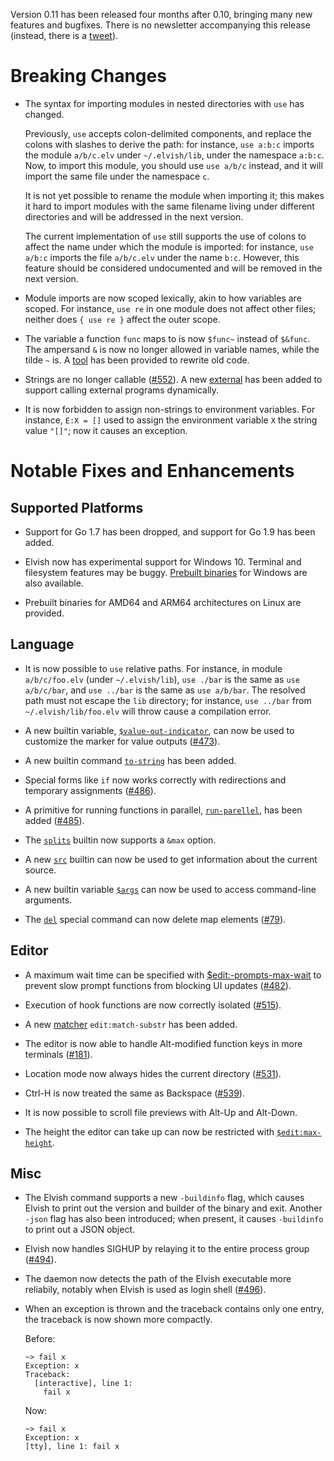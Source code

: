 Version 0.11 has been released four months after 0.10, bringing many new
features and bugfixes. There is no newsletter accompanying this release
(instead, there is a
[tweet](https://twitter.com/RealElvishShell/status/953781788706557952)).

# Breaking Changes

*   The syntax for importing modules in nested directories with `use` has
    changed.

    Previously, `use` accepts colon-delimited components, and replace the
    colons with slashes to derive the path: for instance, `use a:b:c` imports
    the module `a/b/c.elv` under `~/.elvish/lib`, under the namespace `a:b:c`.
    Now, to import this module, you should use `use a/b/c` instead, and it
    will import the same file under the namespace `c`.

    It is not yet possible to rename the module when importing it; this makes
    it hard to import modules with the same filename living under different
    directories and will be addressed in the next version.

    The current implementation of `use` still supports the use of colons to
    affect the name under which the module is imported: for instance, `use
    a/b:c` imports the file `a/b/c.elv` under the name `b:c`. However, this
    feature should be considered undocumented and will be removed in the next
    version.

*   Module imports are now scoped lexically, akin to how variables are scoped.
    For instance, `use re` in one module does not affect other files; neither
    does `{ use re }` affect the outer scope.

*   The variable a function `func` maps to is now `$func~` instead of
    `$&func`. The ampersand `&` is now no longer allowed in variable names,
    while the tilde `~` is. A
    [tool](https://github.com/elves/upgrade-scripts-for-0.11) has been
    provided to rewrite old code.

*   Strings are no longer callable
    ([#552](https://github.com/elves/elvish/issues/552)). A new
    [external](/ref/builtin.html#external) has been added to support calling
    external programs dynamically.

*   It is now forbidden to assign non-strings to environment variables. For
    instance, `E:X = []` used to assign the environment variable `X` the
    string value `"[]"`; now it causes an exception.


# Notable Fixes and Enhancements

## Supported Platforms

*   Support for Go 1.7 has been dropped, and support for Go 1.9 has been
    added.

*   Elvish now has experimental support for Windows 10. Terminal and
    filesystem features may be buggy. [Prebuilt binaries](/download) for
    Windows are also available.

*   Prebuilt binaries for AMD64 and ARM64 architectures on Linux are provided.

## Language

*   It is now possible to `use` relative paths. For instance, in module
    `a/b/c/foo.elv` (under `~/.elvish/lib`), `use ./bar` is the same as `use
    a/b/c/bar`, and `use ../bar` is the same as `use a/b/bar`. The resolved
    path must not escape the `lib` directory; for instance, `use ../bar` from
    `~/.elvish/lib/foo.elv` will throw cause a compilation error.

*   A new builtin variable,
    [`$value-out-indicator`](/ref/builtin.html#value-out-indicator), can now be
    used to customize the marker for value outputs
    ([#473](https://github.com/elves/elvish/issues/473)).

*   A new builtin command [`to-string`](/ref/builtin.html#to-string) has been
    added.

*   Special forms like `if` now works correctly with redirections and
    temporary assignments ([#486](https://github.com/elves/elvish/issues/486)).

*   A primitive for running functions in parallel,
    [`run-parellel`](/ref/builtin.html#run-parallel), has been added
    ([#485](https://github.com/elves/elvish/issues/485)).

*   The [`splits`](/ref/builtin.html#splits) builtin now supports a `&max`
    option.

*   A new [`src`](/ref/builtin.html#src) builtin can now be used to get
    information about the current source.

*   A new builtin variable [`$args`](/ref/builtin.html#args) can now be used
    to access command-line arguments.

*   The [`del`](/ref/language.html#deleting-variable-or-element-del) special
    command can now delete map elements
    ([#79](https://github.com/elves/elvish/issues/79)).

## Editor

*   A maximum wait time can be specified with
    [$edit:-prompts-max-wait](/ref/edit.html#edit-prompts-max-wait) to prevent
    slow prompt functions from blocking UI updates
    ([#482](https://github.com/elves/elvish/issues/482)).

*   Execution of hook functions are now correctly isolated
    ([#515](https://github.com/elves/elvish/issues/515)).

*   A new [matcher](/ref/edit.html#matcher) `edit:match-substr` has been added.

*   The editor is now able to handle Alt-modified function keys in more
    terminals ([#181](https://github.com/elves/elvish/issues/181)).

*   Location mode now always hides the current directory
    ([#531](https://github.com/elves/elvish/issues/531)).

*   Ctrl-H is now treated the same as Backspace
    ([#539](https://github.com/elves/elvish/issues/539)).

*   It is now possible to scroll file previews with
    <span class="key">Alt-Up</span> and <span class="key">Alt-Down</span>.

*   The height the editor can take up can now be restricted with
    [`$edit:max-height`](/ref/edit.html#editmax-height).

## Misc

*   The Elvish command supports a new `-buildinfo` flag, which causes Elvish
    to print out the version and builder of the binary and exit. Another
    `-json` flag has also been introduced; when present, it causes
    `-buildinfo` to print out a JSON object.

*   Elvish now handles SIGHUP by relaying it to the entire process group
    ([#494](https://github.com/elves/elvish/issues/494)).

*   The daemon now detects the path of the Elvish executable more reliabily,
    notably when Elvish is used as login shell
    ([#496](https://github.com/elves/elvish/issues/496)).

*   When an exception is thrown and the traceback contains only one entry,
    the traceback is now shown more compactly.

    Before:

    ```elvish-transcript
    ~> fail x
    Exception: x
    Traceback:
      [interactive], line 1:
        fail x
    ```

    Now:

    ```elvish-transcript
    ~> fail x
    Exception: x
    [tty], line 1: fail x
    ```
